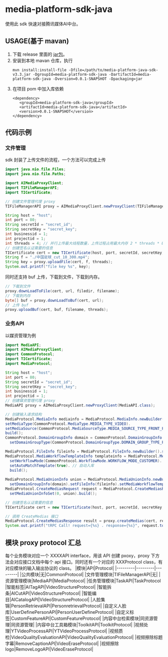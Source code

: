 # media-platform-sdk-java
使用此 sdk 快速对接腾讯媒体AI中台。
## USAGE(基于 mavan)
1. 下载 release 里面的 [jar包](https://github.com/Tencent-media-asset-system-sdk/media-platform-sdk-java/releases/download/3.3.0/media-platform-java-sdk-v3.3.jar)。
2. 安装到本地 mavan 仓库，执行
   ```shell
   mvn install:install-file -Dfile=/path/to/media-platform-java-sdk-v3.3.jar -DgroupId=media-platform-sdk-java -DartifactId=media-platform-sdk-java -Dversion=0.0.1-SNAPSHOT -Dpackaging=jar
   ```
3. 在项目 pom 中加入库依赖
   ```
   <dependency>
      <groupId>media-platform-sdk-java</groupId>
  	  <artifactId>media-platform-sdk-java</artifactId>
  	  <version>0.0.1-SNAPSHOT</version>
   </dependency>
   ```

## 代码示例
### 文件管理
sdk 封装了上传文件的流程，一个方法可以完成上传
```java
import java.nio.file.Files;
import java.nio.file.Paths;

import AIMediaProxyClient;
import TIFileManagerAPI;
import TICertificate;

// 创建文件管理代理 proxy
TIFileManagerAPI proxy = AIMediaProxyClient.newProxyClient(TIFileManagerAPI.class);

String host = "host";
int port = 80;
String secretId = "secret_id";
String secretKey = "secret_key";
int businessid = 1;
int projectid = 1;
int threads = 4; // 并行上传最大线程数量，上传过程占用最大内存 2 * threads * 8M
// 创建签名认证需要的信息
TICertificate cert = new TICertificate(host, port, secretId, secretKey, businessid, projectid);
String f = "./中国足球_cut_10_300.mp4";
String key = proxy.uploadFile(cert, f, threads);
System.out.printf("file key %s", key);
```

同时还支持 buf 上传，下载到文件，下载到内存。
```java
// 下载到文件
proxy.downLoadToFile(cert, url, filedir, filename);
// 下载到内存
byte[] buf = proxy.downLoadToBuf(cert, url);
// 上传 buf
proxy.uploadBuf(cert, buf, filename, threads);
```

### 业务API
以媒资管理为例
```java
import MediaAPI;
import AIMediaProxyClient;
import CommonProtocol;
import TICertificate;
import MediaProtocol;

String host = "host";
int port = 80;
String secretId = "secret_id";
String secretKey = "secret_key";
int businessid = 1;
int projectid = 1;
// 创建媒资管理代理 proxy
MediaAPI proxy = AIMediaProxyClient.newProxyClient(MediaAPI.class);

// 创建输入请求结构
MediaProtocol.MediaInfo mediainfo = MediaProtocol.MediaInfo.newBuilder().setMediaName(medianame).
setMediaType(CommonProtocol.MediaType.MEDIA_TYPE_VIDEO).
setMediaSource(CommonProtocol.MediaSourceType.MEDIA_SOURCE_TYPE_FRONT_PAGE).
build();
CommonProtocol.DomainGroupInfo domain = CommonProtocol.DomainGroupInfo.newBuilder().
  setDomainGroupType(CommonProtocol.DomainGroupType.DOMAIN_GROUP_TYPE_PUBLIC).build(); // 公开权限

MediaProtocol.FileInfo fileinfo = MediaProtocol.FileInfo.newBuilder().setFileName(filename).setKey(key).build();
MediaProtocol.MediaWorkflowTemplateInfo templateinfo = MediaProtocol.MediaWorkflowTemplateInfo.newBuilder().
  setWorkflowMode(CommonProtocol.WorkflowMode.WORKFLOW_MODE_CUSTOMER). // 用户资源必须配置成 WORKFLOW_MODE_CUSTOMER
  setAutoMatchTemplate(true). // 自动入库
  build();
  
MediaProtocol.MediaUnionInfo union = MediaProtocol.MediaUnionInfo.newBuilder().setMediaInfo(mediainfo).
  setDomainGroupInfo(domain).setFileInfo(fileinfo).setMediaWorkflowTemplateInfo(templateinfo).build();
MediaProtocol.CreateMediasRequest request = MediaProtocol.CreateMediasRequest.newBuilder().
  setMediaUnionInfoSet(0, union).build();

// 创建签名认证需要的信息
TICertificate cert = new TICertificate(host, port, secretId, secretKey, businessid, projectid);

// 调用 CreateMedias 接口
MediaProtocol.CreateMediasResponse result = proxy.createMedias(cert, request);
System.out.printf("tRPC Call! request={%s} . response={%s}", request.toString(), result.toString());
```

## 模块 proxy protocol 汇总
每个业务模块对应一个 XXXXAPI interface，用该 API 创建 pxoxy，proxy 下方法会对应接口文档中每个 api 接口。同时还有一个对应的 XXXProtocol class，有对应模块的输入输出协议的 class。
|模块|API|Protocol|
|---------|---------|---------|
|公共模块|无|CommonProtocol|
|文件管理模块|TIFileManagerAPI|无|
|资源管理模块|MediaAPI|MediaProtocol|
|任务管理模块|TaskAPI|TaskProtocol
|智能标签|AITagAPI|VideoStructureProtocol|
|智能拆条|AICutAPI|VideoStructureProtocol|
|智能编目|AICatalogAPI|VideoStructureProtocol|
|人脸集锦|PersonRetrievalAPI|PersonretrievalProtocol|
|自定义人脸库|UserDefinePersonAPI|PersonUserDefineProtocol|
|自定义标签|CustomFeatureAPI|CustomFeatureProtocol|
|内容中台检索模块|同资源管理|同资源管理|
|内容中台工具箱模块|ToolkitAPI|ToolkitProtocol|
|视频处理|YTVideoProcessAPI|YTVideoProcessProtocol|
|视频质检|VideoQualityEvaluationAPI|VideoQualityEvaluationProtocol|
|视频擦除标题字幕|RemoveCaptionAPI|VideoEraseProtocol|
|视频擦除logo|RemoveLogoAPI|VideoEraseProtocol|
